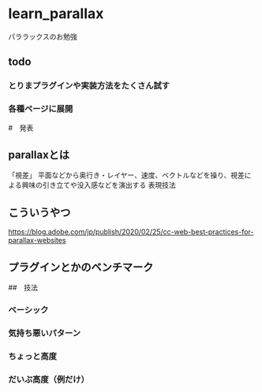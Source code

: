 # learn_parallax
パララックスのお勉強

## todo

### とりまプラグインや実装方法をたくさん試す

### 各種ページに展開

#　発表

## parallaxとは
「視差」
平面などから奥行き・レイヤー、速度、ベクトルなどを操り、視差による興味の引き立てや没入感などを演出する
表現技法

## こういうやつ
https://blog.adobe.com/jp/publish/2020/02/25/cc-web-best-practices-for-parallax-websites
## プラグインとかのベンチマーク

##　技法

### ベーシック
### 気持ち悪いパターン
### ちょっと高度
### だいぶ高度（例だけ）

